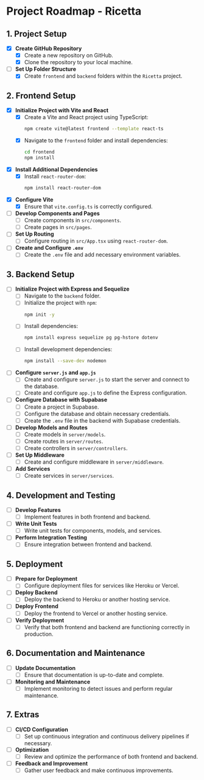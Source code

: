 # Project Roadmap - Ricetta

## 1. **Project Setup**

- [x] **Create GitHub Repository**
  - [x] Create a new repository on GitHub.
  - [x] Clone the repository to your local machine.

- [ ] **Set Up Folder Structure**
  - [x] Create `frontend` and `backend` folders within the `Ricetta` project.

## 2. **Frontend Setup**

- [x] **Initialize Project with Vite and React**
  - [x] Create a Vite and React project using TypeScript:
    ```bash
    npm create vite@latest frontend --template react-ts
    ```
  - [x] Navigate to the `frontend` folder and install dependencies:
    ```bash
    cd frontend
    npm install
    ```

- [x] **Install Additional Dependencies**
  - [x] Install `react-router-dom`:
    ```bash
    npm install react-router-dom
    ```

- [x] **Configure Vite**
  - [x] Ensure that `vite.config.ts` is correctly configured.

- [ ] **Develop Components and Pages**
  - [ ] Create components in `src/components`.
  - [ ] Create pages in `src/pages`.

- [ ] **Set Up Routing**
  - [ ] Configure routing in `src/App.tsx` using `react-router-dom`.

- [ ] **Create and Configure `.env`**
  - [ ] Create the `.env` file and add necessary environment variables.

## 3. **Backend Setup**

- [ ] **Initialize Project with Express and Sequelize**
  - [ ] Navigate to the `backend` folder.
  - [ ] Initialize the project with `npm`:
    ```bash
    npm init -y
    ```
  - [ ] Install dependencies:
    ```bash
    npm install express sequelize pg pg-hstore dotenv
    ```
  - [ ] Install development dependencies:
    ```bash
    npm install --save-dev nodemon
    ```

- [ ] **Configure `server.js` and `app.js`**
  - [ ] Create and configure `server.js` to start the server and connect to the database.
  - [ ] Create and configure `app.js` to define the Express configuration.

- [ ] **Configure Database with Supabase**
  - [ ] Create a project in Supabase.
  - [ ] Configure the database and obtain necessary credentials.
  - [ ] Create the `.env` file in the backend with Supabase credentials.

- [ ] **Develop Models and Routes**
  - [ ] Create models in `server/models`.
  - [ ] Create routes in `server/routes`.
  - [ ] Create controllers in `server/controllers`.

- [ ] **Set Up Middleware**
  - [ ] Create and configure middleware in `server/middleware`.

- [ ] **Add Services**
  - [ ] Create services in `server/services`.

## 4. **Development and Testing**

- [ ] **Develop Features**
  - [ ] Implement features in both frontend and backend.

- [ ] **Write Unit Tests**
  - [ ] Write unit tests for components, models, and services.

- [ ] **Perform Integration Testing**
  - [ ] Ensure integration between frontend and backend.

## 5. **Deployment**

- [ ] **Prepare for Deployment**
  - [ ] Configure deployment files for services like Heroku or Vercel.

- [ ] **Deploy Backend**
  - [ ] Deploy the backend to Heroku or another hosting service.

- [ ] **Deploy Frontend**
  - [ ] Deploy the frontend to Vercel or another hosting service.

- [ ] **Verify Deployment**
  - [ ] Verify that both frontend and backend are functioning correctly in production.

## 6. **Documentation and Maintenance**

- [ ] **Update Documentation**
  - [ ] Ensure that documentation is up-to-date and complete.

- [ ] **Monitoring and Maintenance**
  - [ ] Implement monitoring to detect issues and perform regular maintenance.

## 7. **Extras**

- [ ] **CI/CD Configuration**
  - [ ] Set up continuous integration and continuous delivery pipelines if necessary.

- [ ] **Optimization**
  - [ ] Review and optimize the performance of both frontend and backend.

- [ ] **Feedback and Improvement**
  - [ ] Gather user feedback and make continuous improvements.
